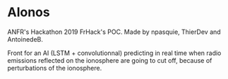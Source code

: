 # AIonos

ANFR's Hackathon 2019 FrHack's POC. Made by npasquie, ThierDev and AntoinedeB.

Front for an AI (LSTM + convolutionnal) predicting in real time when radio emissions reflected on the ionosphere are going to cut off, because of perturbations of the ionosphere.
